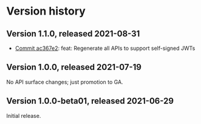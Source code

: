 # Version history

## Version 1.1.0, released 2021-08-31

- [Commit ac367e2](https://github.com/googleapis/google-cloud-dotnet/commit/ac367e2): feat: Regenerate all APIs to support self-signed JWTs

## Version 1.0.0, released 2021-07-19

No API surface changes; just promotion to GA.

## Version 1.0.0-beta01, released 2021-06-29

Initial release.
